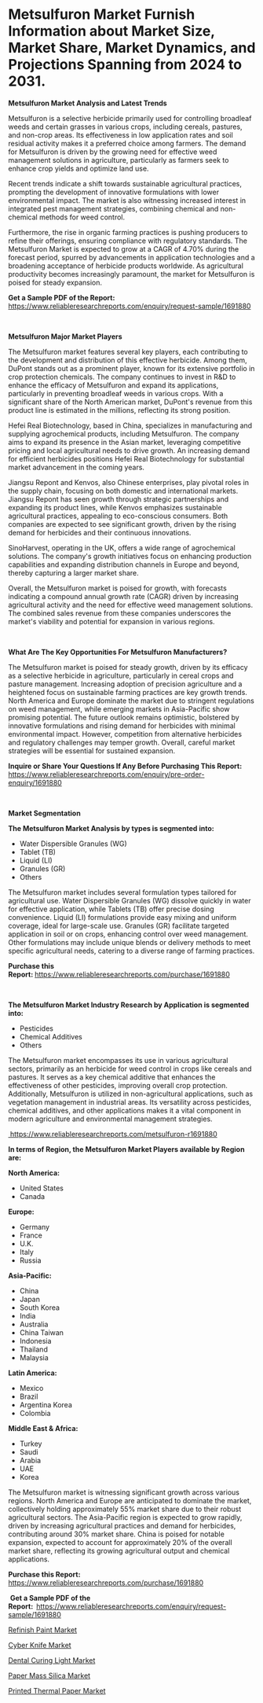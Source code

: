 <p><h1>Metsulfuron Market Furnish Information about Market Size, Market Share, Market Dynamics, and Projections Spanning from 2024 to 2031.</h1></p><p><strong>Metsulfuron Market Analysis and Latest Trends</strong></p>
<p><p>Metsulfuron is a selective herbicide primarily used for controlling broadleaf weeds and certain grasses in various crops, including cereals, pastures, and non-crop areas. Its effectiveness in low application rates and soil residual activity makes it a preferred choice among farmers. The demand for Metsulfuron is driven by the growing need for effective weed management solutions in agriculture, particularly as farmers seek to enhance crop yields and optimize land use.</p><p>Recent trends indicate a shift towards sustainable agricultural practices, prompting the development of innovative formulations with lower environmental impact. The market is also witnessing increased interest in integrated pest management strategies, combining chemical and non-chemical methods for weed control. </p><p>Furthermore, the rise in organic farming practices is pushing producers to refine their offerings, ensuring compliance with regulatory standards. The Metsulfuron Market is expected to grow at a CAGR of 4.70% during the forecast period, spurred by advancements in application technologies and a broadening acceptance of herbicide products worldwide. As agricultural productivity becomes increasingly paramount, the market for Metsulfuron is poised for steady expansion.</p></p>
<p><strong>Get a Sample PDF of the Report:&nbsp;</strong> <a href="https://www.reliableresearchreports.com/enquiry/request-sample/1691880?utm_campaign=123&utm_medium=2&utm_source=Github&utm_content=ia&utm_term=07112024&utm_id=metsulfuron">https://www.reliableresearchreports.com/enquiry/request-sample/1691880</a></p>
<p>&nbsp;</p>
<p><strong>Metsulfuron Major Market Players</strong></p>
<p><p>The Metsulfuron market features several key players, each contributing to the development and distribution of this effective herbicide. Among them, DuPont stands out as a prominent player, known for its extensive portfolio in crop protection chemicals. The company continues to invest in R&D to enhance the efficacy of Metsulfuron and expand its applications, particularly in preventing broadleaf weeds in various crops. With a significant share of the North American market, DuPont's revenue from this product line is estimated in the millions, reflecting its strong position.</p><p>Hefei Real Biotechnology, based in China, specializes in manufacturing and supplying agrochemical products, including Metsulfuron. The company aims to expand its presence in the Asian market, leveraging competitive pricing and local agricultural needs to drive growth. An increasing demand for efficient herbicides positions Hefei Real Biotechnology for substantial market advancement in the coming years.</p><p>Jiangsu Repont and Kenvos, also Chinese enterprises, play pivotal roles in the supply chain, focusing on both domestic and international markets. Jiangsu Repont has seen growth through strategic partnerships and expanding its product lines, while Kenvos emphasizes sustainable agricultural practices, appealing to eco-conscious consumers. Both companies are expected to see significant growth, driven by the rising demand for herbicides and their continuous innovations.</p><p>SinoHarvest, operating in the UK, offers a wide range of agrochemical solutions. The company's growth initiatives focus on enhancing production capabilities and expanding distribution channels in Europe and beyond, thereby capturing a larger market share.</p><p>Overall, the Metsulfuron market is poised for growth, with forecasts indicating a compound annual growth rate (CAGR) driven by increasing agricultural activity and the need for effective weed management solutions. The combined sales revenue from these companies underscores the market's viability and potential for expansion in various regions.</p></p>
<p>&nbsp;</p>
<p><strong>What Are The Key Opportunities For Metsulfuron Manufacturers?</strong></p>
<p><p>The Metsulfuron market is poised for steady growth, driven by its efficacy as a selective herbicide in agriculture, particularly in cereal crops and pasture management. Increasing adoption of precision agriculture and a heightened focus on sustainable farming practices are key growth trends. North America and Europe dominate the market due to stringent regulations on weed management, while emerging markets in Asia-Pacific show promising potential. The future outlook remains optimistic, bolstered by innovative formulations and rising demand for herbicides with minimal environmental impact. However, competition from alternative herbicides and regulatory challenges may temper growth. Overall, careful market strategies will be essential for sustained expansion.</p></p>
<p><strong>Inquire or Share Your Questions If Any Before Purchasing This Report:</strong> <a href="https://www.reliableresearchreports.com/enquiry/pre-order-enquiry/1691880?utm_campaign=123&utm_medium=2&utm_source=Github&utm_content=ia&utm_term=07112024&utm_id=metsulfuron">https://www.reliableresearchreports.com/enquiry/pre-order-enquiry/1691880</a></p>
<p>&nbsp;</p>
<p><strong>Market Segmentation</strong></p>
<p><strong>The Metsulfuron Market Analysis by types is segmented into:</strong></p>
<p><ul><li>Water Dispersible Granules (WG)</li><li>Tablet (TB)</li><li>Liquid (LI)</li><li>Granules (GR)</li><li>Others</li></ul></p>
<p><p>The Metsulfuron market includes several formulation types tailored for agricultural use. Water Dispersible Granules (WG) dissolve quickly in water for effective application, while Tablets (TB) offer precise dosing convenience. Liquid (LI) formulations provide easy mixing and uniform coverage, ideal for large-scale use. Granules (GR) facilitate targeted application in soil or on crops, enhancing control over weed management. Other formulations may include unique blends or delivery methods to meet specific agricultural needs, catering to a diverse range of farming practices.</p></p>
<p><strong>Purchase this Report:&nbsp;</strong><a href="https://www.reliableresearchreports.com/purchase/1691880?utm_campaign=123&utm_medium=2&utm_source=Github&utm_content=ia&utm_term=07112024&utm_id=metsulfuron">https://www.reliableresearchreports.com/purchase/1691880</a></p>
<p>&nbsp;</p>
<p><strong>The Metsulfuron Market Industry Research by Application is segmented into:</strong></p>
<p><ul><li>Pesticides</li><li>Chemical Additives</li><li>Others</li></ul></p>
<p><p>The Metsulfuron market encompasses its use in various agricultural sectors, primarily as an herbicide for weed control in crops like cereals and pastures. It serves as a key chemical additive that enhances the effectiveness of other pesticides, improving overall crop protection. Additionally, Metsulfuron is utilized in non-agricultural applications, such as vegetation management in industrial areas. Its versatility across pesticides, chemical additives, and other applications makes it a vital component in modern agriculture and environmental management strategies.</p></p>
<p><a href="https://www.reliableresearchreports.com/metsulfuron-r1691880?utm_campaign=123&utm_medium=2&utm_source=Github&utm_content=ia&utm_term=07112024&utm_id=metsulfuron">&nbsp;https://www.reliableresearchreports.com/metsulfuron-r1691880</a></p>
<p><strong>In terms of Region, the Metsulfuron Market Players available by Region are:</strong></p>
<p>
    <p> <strong> North America: </strong>
        <ul>
            <li>United States</li>
            <li>Canada</li>
        </ul>
        </p> 
    <p> <strong> Europe: </strong>
        <ul>
            <li>Germany</li>
            <li>France</li>
            <li>U.K.</li>
            <li>Italy</li>
            <li>Russia</li>
        </ul>
        </p> 
    <p> <strong> Asia-Pacific: </strong>
        <ul>
            <li>China</li>
            <li>Japan</li>
            <li>South Korea</li>
            <li>India</li>
            <li>Australia</li>
            <li>China Taiwan</li>
            <li>Indonesia</li>
            <li>Thailand</li>
            <li>Malaysia</li>
        </ul>
        </p> 
    <p> <strong> Latin America: </strong>
        <ul>
            <li>Mexico</li>
            <li>Brazil</li>
            <li>Argentina Korea</li>
            <li>Colombia</li>
        </ul>
        </p> 
    <p> <strong> Middle East & Africa: </strong>
        <ul>
            <li>Turkey</li>
            <li>Saudi</li>
            <li>Arabia</li>
            <li>UAE</li>
            <li>Korea</li>
        </ul>
    </p>
    </p>
<p><p>The Metsulfuron market is witnessing significant growth across various regions. North America and Europe are anticipated to dominate the market, collectively holding approximately 55% market share due to their robust agricultural sectors. The Asia-Pacific region is expected to grow rapidly, driven by increasing agricultural practices and demand for herbicides, contributing around 30% market share. China is poised for notable expansion, expected to account for approximately 20% of the overall market share, reflecting its growing agricultural output and chemical applications.</p></p>
<p><strong>Purchase this Report: </strong><a href="https://www.reliableresearchreports.com/purchase/1691880?utm_campaign=123&utm_medium=2&utm_source=Github&utm_content=ia&utm_term=07112024&utm_id=metsulfuron">https://www.reliableresearchreports.com/purchase/1691880</a></p>
<p>&nbsp;<strong>Get a Sample PDF of the Report:&nbsp;&nbsp;</strong><a href="https://www.reliableresearchreports.com/enquiry/request-sample/1691880?utm_campaign=123&utm_medium=2&utm_source=Github&utm_content=ia&utm_term=07112024&utm_id=metsulfuron">https://www.reliableresearchreports.com/enquiry/request-sample/1691880</a></p>
<p><strong></strong></p>
<p><p><a href="https://github.com/JamesCox407/Market-Research-Report-List-1/blob/main/refinish-paint-market.md?utm_campaign=123&utm_medium=2&utm_source=Github&utm_content=ia&utm_term=07112024&utm_id=metsulfuron">Refinish Paint Market</a></p><p><a href="https://issuu.com/reportprime-2/docs/cyber-knife-market-size-2030.pptx_280214d1eff359?utm_campaign=123&utm_medium=2&utm_source=Github&utm_content=ia&utm_term=07112024&utm_id=metsulfuron">Cyber Knife Market</a></p><p><a href="https://issuu.com/reportprime-2/docs/dental-curing-light-market-size-203_9c8f9d5c65605f?utm_campaign=123&utm_medium=2&utm_source=Github&utm_content=ia&utm_term=07112024&utm_id=metsulfuron">Dental Curing Light Market</a></p><p><a href="https://www.linkedin.com/pulse/paper-mass-silica-market-penetration-strategies-untapped-aasjf?utm_campaign=123&utm_medium=2&utm_source=Github&utm_content=ia&utm_term=07112024&utm_id=metsulfuron">Paper Mass Silica Market</a></p><p><a href="https://github.com/tacitam515l/Market-Research-Report-List-1/blob/main/printed-thermal-paper-market.md?utm_campaign=123&utm_medium=2&utm_source=Github&utm_content=ia&utm_term=07112024&utm_id=metsulfuron">Printed Thermal Paper Market</a></p></p>